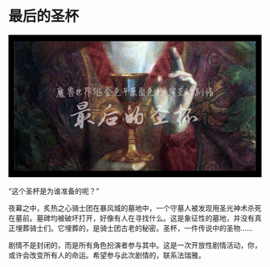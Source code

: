 # 最后的圣杯

![](../../.gitbook/assets/zui-hou-de-sheng-bei-.jpg)

“这个圣杯是为谁准备的呢？”

夜幕之中，炙热之心骑士团在暴风城的墓地中，一个守墓人被发现用圣光神术杀死在墓前。墓碑均被破坏打开，好像有人在寻找什么。这是象征性的墓地，并没有真正埋葬骑士们。它埋葬的，是骑士团古老的秘密。圣杯，一件传说中的圣物……

剧情不是封闭的，而是所有角色扮演者参与其中。这是一次开放性剧情活动，你，或许会改变所有人的命运。希望参与此次剧情的，联系法瑞雅。

